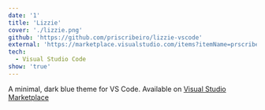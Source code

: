```yaml
---
date: '1'
title: 'Lizzie'
cover: './lizzie.png'
github: 'https://github.com/priscribeiro/lizzie-vscode'
external: 'https://marketplace.visualstudio.com/items?itemName=prscribeiro.lizzie-theme'
tech:
  - Visual Studio Code
show: 'true'
---
```

A minimal, dark blue theme for VS Code. Available on [Visual Studio Marketplace](https://marketplace.visualstudio.com/items?itemName=prscribeiro.lizzie-theme)
